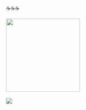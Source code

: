 ☕☕☕

<div>
  <img height="200em" src="https://github-readme-stats.vercel.app/api?username=ESTEV40&show_icons=true&theme=monokai"&include_all_commits=true&count_private=true">
  <br><br>
  <img src="https://github-readme-stats.vercel.app/api/top-langs/?username=ESTEV40&layout=compact&langs_count=10&theme=monokai&hide_progress=false">
</div>

